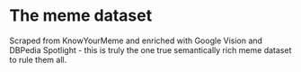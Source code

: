 # The meme dataset
Scraped from KnowYourMeme and enriched with Google Vision and DBPedia Spotlight - this is truly the one true semantically rich meme dataset to rule them all.
